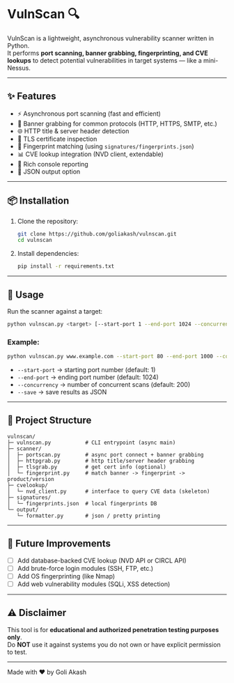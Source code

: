 # VulnScan 🔍

VulnScan is a lightweight, asynchronous vulnerability scanner written in Python.  
It performs **port scanning, banner grabbing, fingerprinting, and CVE lookups** to detect potential vulnerabilities in target systems — like a mini-Nessus.

---

## ✨ Features
- ⚡ Asynchronous port scanning (fast and efficient)
- 📡 Banner grabbing for common protocols (HTTP, HTTPS, SMTP, etc.)
- 🌐 HTTP title & server header detection
- 🔐 TLS certificate inspection
- 🧩 Fingerprint matching (using `signatures/fingerprints.json`)
- 📊 CVE lookup integration (NVD client, extendable)
- 🎨 Rich console reporting
- 💾 JSON output option

---

## 📦 Installation

1. Clone the repository:
   ```bash
   git clone https://github.com/goliakash/vulnscan.git
   cd vulnscan
   ```

2. Install dependencies:
   ```bash
   pip install -r requirements.txt
   ```

---

## 🚀 Usage

Run the scanner against a target:

```bash
python vulnscan.py <target> [--start-port 1 --end-port 1024 --concurrency 200 --save]
```

### Example:
```bash
python vulnscan.py www.example.com --start-port 80 --end-port 1000 --concurrency 300 --save
```

- `--start-port` → starting port number (default: 1)  
- `--end-port` → ending port number (default: 1024)  
- `--concurrency` → number of concurrent scans (default: 200)  
- `--save` → save results as JSON  

---

## 📂 Project Structure

```
vulnscan/
├─ vulnscan.py           # CLI entrypoint (async main)
├─ scanner/
│  ├─ portscan.py        # async port connect + banner grabbing
│  ├─ httpgrab.py        # http title/server header grabbing
│  ├─ tlsgrab.py         # get cert info (optional)
│  └─ fingerprint.py     # match banner -> fingerprint -> product/version
├─ cvelookup/
│  └─ nvd_client.py      # interface to query CVE data (skeleton)
├─ signatures/
│  └─ fingerprints.json  # local fingerprints DB
└─ output/
   └─ formatter.py       # json / pretty printing
```

---

## 🔮 Future Improvements
- [ ] Add database-backed CVE lookup (NVD API or CIRCL API)
- [ ] Add brute-force login modules (SSH, FTP, etc.)
- [ ] Add OS fingerprinting (like Nmap)
- [ ] Add web vulnerability modules (SQLi, XSS detection)

---

## ⚠️ Disclaimer

This tool is for **educational and authorized penetration testing purposes only**.  
Do **NOT** use it against systems you do not own or have explicit permission to test.  

---

Made with ❤️ by Goli Akash
